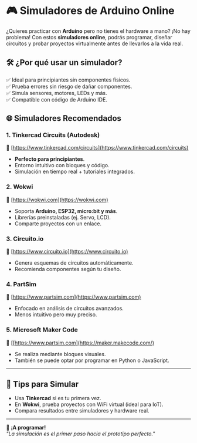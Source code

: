 # 🎮 **Simuladores de Arduino Online**  

¿Quieres practicar con **Arduino** pero no tienes el hardware a mano? ¡No hay problema! Con estos **simuladores online**, podrás programar, diseñar circuitos y probar proyectos virtualmente antes de llevarlos a la vida real.  

## 🛠️ **¿Por qué usar un simulador?**  
✅ Ideal para principiantes sin componentes físicos.  
✅ Prueba errores sin riesgo de dañar componentes.  
✅ Simula sensores, motores, LEDs y más.  
✅ Compatible con código de Arduino IDE.  

## 🌐 **Simuladores Recomendados**  

### 1. **Tinkercad Circuits** (Autodesk)  
🔗 [https://www.tinkercad.com/circuits](https://www.tinkercad.com/circuits)  
- **Perfecto para principiantes**.  
- Entorno intuitivo con bloques y código.  
- Simulación en tiempo real + tutoriales integrados.  

### 2. **Wokwi**  
🔗 [https://wokwi.com](https://wokwi.com)  
- Soporta **Arduino, ESP32, micro:bit y más**.  
- Librerías preinstaladas (ej. Servo, LCD).  
- Comparte proyectos con un enlace.  

### 3. **Circuito.io**  
🔗 [https://www.circuito.io](https://www.circuito.io)  
- Genera esquemas de circuitos automáticamente.  
- Recomienda componentes según tu diseño.  

### 4. **PartSim**  
🔗 [https://www.partsim.com](https://www.partsim.com)  
- Enfocado en análisis de circuitos avanzados.  
- Menos intuitivo pero muy preciso.

### 5. **Microsoft Maker Code**  
🔗 [[https://www.partsim.com](https://maker.makecode.com/)
- Se realiza mediante bloques visuales.  
- También se puede optar por programar en Python o JavaScript. 

---

## 📌 **Tips para Simular**  
- Usa **Tinkercad** si es tu primera vez.  
- En **Wokwi**, prueba proyectos con WiFi virtual (ideal para IoT).  
- Compara resultados entre simuladores y hardware real.  

---

🚀 **¡A programar!**  
*"La simulación es el primer paso hacia el prototipo perfecto."*  

